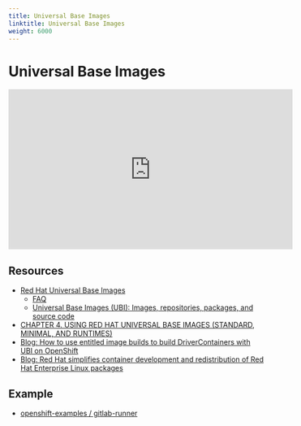 ```yaml
---
title: Universal Base Images
linktitle: Universal Base Images
weight: 6000
---
```

# Universal Base Images

<center>
<iframe width="560" height="315" src="https://www.youtube-nocookie.com/embed/VG7Y1mjVIE0" frameborder="0" allow="accelerometer; autoplay; encrypted-media; gyroscope; picture-in-picture" allowfullscreen></iframe>
</center>

## Resources

 * [Red Hat Universal Base Images](https://developers.redhat.com/products/rhel/ubi/)
    * [FAQ](https://developers.redhat.com/articles/ubi-faq/#resources)
    * [Universal Base Images (UBI): Images, repositories, packages, and source code](https://access.redhat.com/articles/4238681)
 * [CHAPTER 4. USING RED HAT UNIVERSAL BASE IMAGES (STANDARD, MINIMAL, AND RUNTIMES)](https://access.redhat.com/documentation/en-us/red_hat_enterprise_linux/8/html/building_running_and_managing_containers/using_red_hat_universal_base_images_standard_minimal_and_runtimes)
 * [Blog: How to use entitled image builds to build DriverContainers with UBI on OpenShift](https://www.openshift.com/blog/how-to-use-entitled-image-builds-to-build-drivercontainers-with-ubi-on-openshift)
 * [Blog: Red Hat simplifies container development and redistribution of Red Hat Enterprise Linux packages](https://developers.redhat.com/blog/2020/02/26/red-hat-simplifies-container-dev-and-redistribution-rhel-packages/)

## Example

 * [openshift-examples / gitlab-runner](https://github.com/openshift-examples/gitlab-runner/tree/master)

